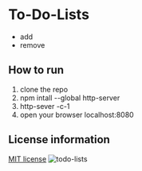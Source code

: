 # To-Do-Lists
<ul>
<li> add</li>
<li> remove </li>
</ul>

## How to run 
1. clone the repo
2. npm intall --global http-server
3. http-sever -c-1
4. open your browser localhost:8080

## License information
[MIT license](http://choosealicense.com/licenses/mit)
![todo-lists]()

